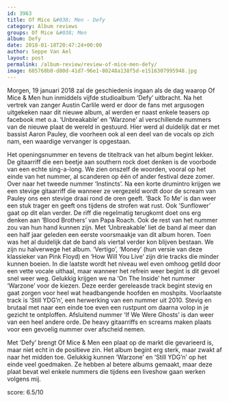 ```yaml
---
id: 3963
title: Of Mice &#038; Men - Defy
category: Album reviews
groups: Of Mice &#038; Men
album: Defy
date: 2018-01-18T20:47:24+00:00
author: Seppe Van Ael
layout: post
permalink: /album-review/review-of-mice-men-defy/
image: 605760b0-d80d-41d7-96e1-80248a138f5d-e1516307995948.jpg
---
```

Morgen, 19 januari 2018 zal de geschiedenis ingaan als de dag waarop Of Mice & Men hun inmiddels vijfde studioalbum ‘Defy’ uitbracht. Na het vertrek van zanger Austin Carlile werd er door de fans met argusogen uitgekeken naar dit nieuwe album, al werden er naast enkele teasers op facebook met o.a. ‘Unbreakable’ en ‘Warzone’ al verschillende nummers van de nieuwe plaat de wereld in gestuurd. Hier werd al duidelijk dat er met bassist Aaron Pauley, die voorheen ook al een deel van de vocals op zich nam, een waardige vervanger is opgestaan.

Het openingsnummer en tevens de titeltrack van het album begint lekker. De gitaarriff die een beetje aan southern rock doet denken is de voorbode van een echte sing-a-long. We zien onszelf de woorden, vooral op het einde van het nummer, al scanderen op één of ander festival deze zomer. Over naar het tweede nummer ‘Instincts’. Na een korte drumintro krijgen we een stevige gitaarriff die wanneer ze vergezeld wordt door de scream van Pauley ons een stevige draai rond de oren geeft. ‘Back To Me’ is dan weer een stuk trager en geeft ons tijdens de strofen wat rust. Ook ‘Sunflower’ gaat op dit elan verder. De riff die regelmatig terugkomt doet ons erg denken aan ‘Blood Brothers’ van Papa Roach. Ook de rest van het nummer zou van hun hand kunnen zijn. Met ‘Unbreakable’ liet de band al meer dan een half jaar geleden een eerste voorsmaakje van dit album horen. Toen was het al duidelijk dat de band als viertal verder kon blijven bestaan. We zijn nu halverwege het album. ‘Vertigo’, ‘Money’ (hun versie van deze klassieker van Pink Floyd) en ‘How Will You Live’ zijn drie tracks die minder kunnen boeien. In die laatste wordt het niveau wel even omhoog getild door een vette vocale uithaal, maar wanneer het refrein weer begint is dit gevoel snel weer weg. Gelukkig krijgen we na ‘On The Inside’ het nummer ‘Warzone’ voor de kiezen. Deze eerder gereleasde track begint stevig en gaat zorgen voor heel wat headbangende hoofden en moshpits. Voorlaatste track is ‘Still YDG’n’, een herwerking van een nummer uit 2010. Stevig en brutaal met naar een einde toe even een rustpunt om daarna volop in je gezicht te ontploffen. Afsluitend nummer ‘If We Were Ghosts’ is dan weer van een heel andere orde. De heavy gitaarriffs en screams maken plaats voor een gevoelig nummer over afscheid nemen.

Met ‘Defy’ brengt Of Mice & Men een plaat op de markt die gevarieerd is, maar niet echt in de positieve zin. Het album begint erg sterk, maar zwakt af naar het midden toe. Gelukkig kunnen ‘Warzone’ en ‘Still YDG’n’ op het einde veel goedmaken. Ze hebben al betere albums gemaakt, maar deze plaat bevat wel enkele nummers die tijdens een liveshow gaan werken volgens mij.

score: 6.5/10

&nbsp;